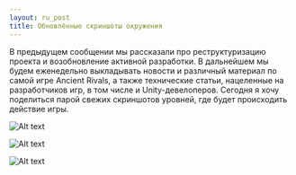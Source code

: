 ```yaml
---
layout: ru_post
title: Обновлённые скриншоты окружения
---
```


В предыдущем сообщении мы рассказали про реструктуризацию проекта и возобновление активной разработки. В дальнейшем мы будем еженедельно выкладывать новости и различный материал по самой игре Ancient Rivals, а также технические статьи, нацеленные на разработчиков игр, в том числе и Unity-девелоперов.
Сегодня я хочу поделиться парой свежих скриншотов уровней, где будет происходить действие игры. 

![Alt text](http://i.imgur.com/YaKzHLY.jpg)

![Alt text](http://i.imgur.com/Ar5f5MQ.jpg)

![Alt text](http://i.imgur.com/FfwjT0Z.jpg)
